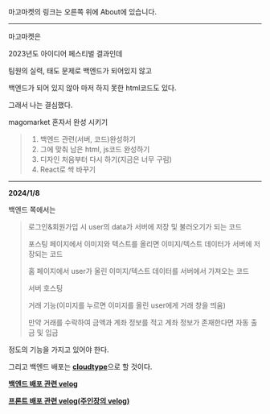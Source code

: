 마고마켓의 링크는 오른쪽 위에 About에 있습니다.
_____________________________________________________

마고마켓은

2023년도 아이디어 페스티벌 결과인데

팀원의 실력, 태도 문제로 백엔드가 되어있지 않고

백엔드가 되어 있지 않아 마저 하지 못한 html코드도 있다.

그래서 나는 결심했다.

magomarket 혼자서 완성 시키기

>1. 백엔드 관련(서버, 코드)완성하기
>2. 그에 맞춰 남은 html, js코드 완성하기
>3. 디자인 처음부터 다시 하기(지금은 너무 구림)
>4. React로 싹 바꾸기

______________________________
**2024/1/8**

백엔드 쪽에서는

>로그인&회원가입 시 user의 data가 서버에 저장 및 불러오기가 되는 코드
>
>포스팅 페이지에서 이미지와 텍스트를 올리면 이미지/텍스트 데이터가 서버에 저장되는 코드
>
>홈 페이지에서 user가 올린 이미지/텍스트 데이터를 서버에서 가져오는 코드
>
>서버 호스팅
>
>거래 기능(이미지를 누르면 이미지를 올린 user에게 거래 창을 띄움)
>
>만약 거래를 수락하여 금액과 계좌 정보를 적고 계좌 정보가 존재한다면 자동 출금 및 입금

정도의 기능을 가지고 있어야 한다.

그리고 백엔드 배포는 [**cloudtype**](https://cloudtype.io/)으로 할 것이다.

[**백엔드 배포 관련 velog**](https://velog.io/@ckdgus5189/%ED%81%B4%EB%9D%BC%EC%9A%B0%EB%93%9C-%ED%83%80%EC%9E%85%EC%9C%BC%EB%A1%9C-%EC%84%9C%EB%B2%84-%EB%B0%B0%ED%8F%AC%ED%95%98%EA%B8%B0)

[**프론트 배포 관련 velog(주인장의 velog)**](https://velog.io/@jgh/vercel-%EC%82%AC%EC%9A%A9%EB%B2%95)
